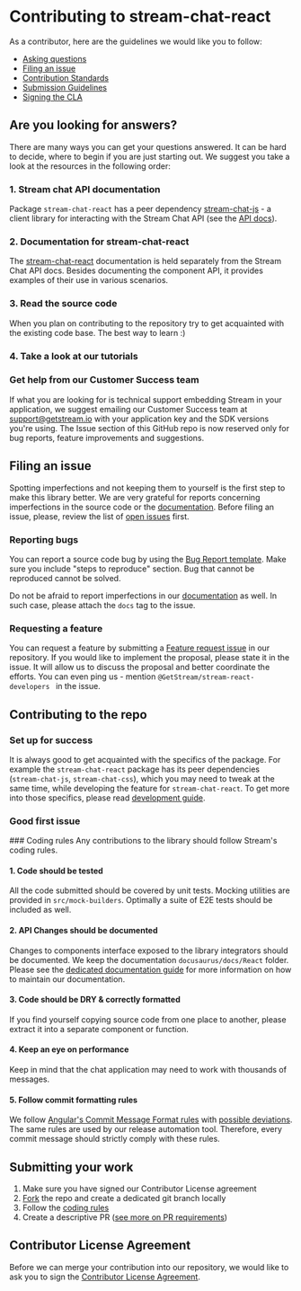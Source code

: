 # Contributing to stream-chat-react

As a contributor, here are the guidelines we would like you to follow:

- [Asking questions](#asking-questions)
- [Filing an issue](#filing-an-issue)
- [Contribution Standards](#coding-standards)
- [Submission Guidelines](#submission-guidelines)
- [Signing the CLA](#contributor-licence-agreement)

## <a name="asking-questions"></a>Are you looking for answers?

There are many ways you can get your questions answered. It can be hard to decide, where to begin if you are just starting out. We suggest you take a look at the resources in the following order:

### 1. Stream chat API documentation

Package `stream-chat-react` has a peer dependency [stream-chat-js](https://github.com/GetStream/stream-chat-js) - a client library for interacting with the Stream Chat API (see the [API docs](https://getstream.io/chat/docs/javascript/?language=javascript)).

### 2. Documentation for stream-chat-react

The [stream-chat-react](https://getstream.io/chat/docs/sdk/react/) documentation is held separately from the Stream Chat API docs. Besides documenting the component API, it provides examples of their use in various scenarios.

### 3. Read the source code

When you plan on contributing to the repository try to get acquainted with the existing code base. The best way to learn :)

### 4. Take a look at our tutorials

### Get help from our Customer Success team

If what you are looking for is technical support embedding Stream in your application, we suggest emailing our Customer Success team at support@getstream.io with your application key and the SDK versions you're using. The Issue section of this GitHub repo is now reserved only for bug reports, feature improvements and suggestions.

## <a name="filing-an-issue"></a>Filing an issue

Spotting imperfections and not keeping them to yourself is the first step to make this library better. We are very grateful for reports concerning imperfections in the source code or the [documentation](<(https://getstream.io/chat/docs/sdk/react/)>). Before filing an issue, please, review the list of [open issues](https://github.com/GetStream/stream-chat-react/issues) first.

### Reporting bugs

You can report a source code bug by using the [Bug Report template](https://github.com/GetStream/stream-chat-react/issues/new/choose). Make sure you include "steps to reproduce" section. Bug that cannot be reproduced cannot be solved.

Do not be afraid to report imperfections in our [documentation](<(https://getstream.io/chat/docs/sdk/react/)>) as well. In such case, please attach the `docs` tag to the issue.

### Requesting a feature

You can request a feature by submitting a [Feature request issue](https://github.com/GetStream/stream-chat-react/issues/new?assignees=&labels=feature&template=feature_request.md&title=) in our repository. If you would like to implement the proposal, please state it in the issue. It will allow us to discuss the proposal and better coordinate the efforts. You can even ping us - mention `@GetStream/stream-react-developers ` in the issue.

## <a name="contribution-standards"></a> Contributing to the repo

### Set up for success

It is always good to get acquainted with the specifics of the package. For example the `stream-chat-react` package has its peer dependencies (`stream-chat-js`, `stream-chat-css`), which you may need to tweak at the same time, while developing the feature for `stream-chat-react`. To get more into those specifics, please read [development guide](./developers/DEVELOPMENT.md).

### Good first issue

###<a name="#coding-rules"></a> Coding rules
Any contributions to the library should follow Stream's coding rules.

#### 1. Code should be tested

All the code submitted should be covered by unit tests. Mocking utilities are provided in `src/mock-builders`. Optimally a suite of E2E tests should be included as well.

#### 2. API Changes should be documented

Changes to components interface exposed to the library integrators should be documented. We keep the documentation `docusaurus/docs/React` folder. Please see the [dedicated documentation guide](./developers/DOCUMENTATION.md) for more information on how to maintain our documentation.

#### 3. Code should be DRY & correctly formatted

If you find yourself copying source code from one place to another, please extract it into a separate component or function.

#### 4. Keep an eye on performance

Keep in mind that the chat application may need to work with thousands of messages.

#### 5. Follow commit formatting rules

We follow [Angular's Commit Message Format rules](https://github.com/angular/angular/blob/master/CONTRIBUTING.md#-commit-message-format) with [possible deviations](./developers/COMMIT.md). The same rules are used by our release automation tool. Therefore, every commit message should strictly comply with these rules.

## <a name="submission-guidelines"></a> Submitting your work

1. Make sure you have signed our Contributor License agreement
2. [Fork](https://docs.github.com/en/github/getting-started-with-github/fork-a-repo) the repo and create a dedicated git branch locally
3. Follow the [coding rules](#coding-rules)
4. Create a descriptive PR ([see more on PR requirements](./developers/PR_REVIEW.md))

## <a name="contributor-licence-agreement"></a> Contributor License Agreement

Before we can merge your contribution into our repository, we would like to ask you to sign the [Contributor License Agreement](https://docs.google.com/forms/d/e/1FAIpQLScFKsKkAJI7mhCr7K9rEIOpqIDThrWxuvxnwUq2XkHyG154vQ/viewform).
